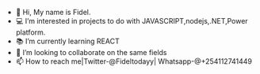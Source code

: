 - 👋 Hi, My name is Fidel.
- 💻 I’m interested in projects to do with JAVASCRIPT,nodejs,.NET,Power platform.
- 📚 I’m currently learning REACT
- 👀 I’m looking to collaborate on the same fields
- 📫 How to reach me|Twitter-@Fideltodayy| Whatsapp-@+254112741449

<!---
Fideltodayy/Fideltodayy is a ✨ special ✨ repository because its `README.md` (this file) appears on your GitHub profile.
You can click the Preview link to take a look at your changes.
--->
